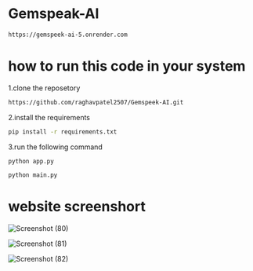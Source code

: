 # Gemspeak-AI

```bash
https://gemspeek-ai-5.onrender.com
```

# how to run this code in your system
1.clone the reposetory
```bash
https://github.com/raghavpatel2507/Gemspeek-AI.git
```
2.install the requirements
```bash
pip install -r requirements.txt
```
3.run the following command
```bash
python app.py 
```
```bash
python main.py
```
# website screenshort
![Screenshot (80)](https://github.com/raghavpatel2507/Gemspeek-AI/assets/127617393/ed0a65ac-7151-46ea-ac9c-9f635081cec2)

![Screenshot (81)](https://github.com/raghavpatel2507/Gemspeek-AI/assets/127617393/27560db8-e80f-42db-925a-7cbfdce78613)

![Screenshot (82)](https://github.com/raghavpatel2507/Gemspeek-AI/assets/127617393/a0c8d12b-fe66-4add-824f-8ed06f560765)


